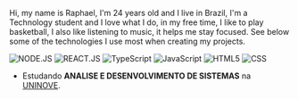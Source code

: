 Hi, my name is Raphael, I'm 24 years old and I live in Brazil, I'm a Technology student and I love what I do, in my free time, I like to play basketball, I also like listening to music, it helps me stay focused. See below some of the technologies I use most when creating my projects.

  ![NODE.JS](https://img.shields.io/badge/Node.js-43853D?style=for-the-badge&logo=node.js&logoColor=white)
  ![REACT.JS](https://img.shields.io/badge/React-20232A?style=for-the-badge&logo=react&logoColor=61DAFB)
  ![TypeScript](https://img.shields.io/badge/TypeScript-007ACC?style=for-the-badge&logo=typescript&logoColor=white)
  ![JavaScript](https://img.shields.io/badge/JavaScript-323330?style=for-the-badge&logo=javascript&logoColor=F7DF1E)
  ![HTML5](https://img.shields.io/badge/HTML-239120?style=for-the-badge&logo=html5&logoColor=white)
  ![CSS](https://img.shields.io/badge/CSS-239120?&style=for-the-badge&logo=css3&logoColor=white)

-  Estudando **ANALISE E DESENVOLVIMENTO DE SISTEMAS** na <a href="https://www.uninove.br/" target="_blank">UNINOVE</a>.



